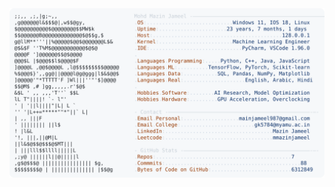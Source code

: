 <picture>
  <source srcset="https://raw.githubusercontent.com/mmazinjameel/mmazinjameel/main/dark_mode.svg?v=1749183428" media="(prefers-color-scheme: dark)">
  <img src="https://raw.githubusercontent.com/mmazinjameel/mmazinjameel/main/light_mode.svg?v=1749183428">
</picture>
